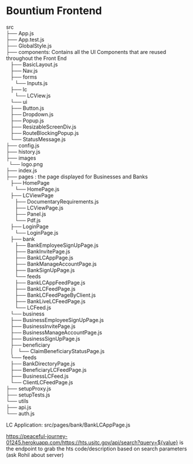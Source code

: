 # Bountium Frontend

src <br>
├── App.js <br>
├── App.test.js <br>
├── GlobalStyle.js <br>
├── components: Contains all the UI Components that are reused throughout the Front End <br>
    ├── BasicLayout.js <br>
    ├── Nav.js <br>
    ├── forms <br>
        └── Inputs.js <br>
    ├── lc <br>
        └── LCView.js <br>
    └── ui <br>
        ├── Button.js <br>
        ├── Dropdown.js <br>
        ├── Popup.js <br>
        ├── ResizableScreenDiv.js <br>
        ├── RouteBlockingPopup.js <br>
        └── StatusMessage.js <br>
├── config.js <br>
├── history.js <br>
├── images <br>
    └── logo.png <br>
├── index.js <br>
├── pages : the page displayed for Businesses and Banks<br> 
    ├── HomePage <br>
        └── HomePage.js <br>
    ├── LCViewPage <br>
        ├── DocumentaryRequirements.js <br>
        ├── LCViewPage.js <br>
        ├── Panel.js <br>
        └── Pdf.js <br>
    ├── LoginPage <br>
        └── LoginPage.js <br>
    ├── bank <br>
        ├── BankEmployeeSignUpPage.js <br>
        ├── BankInvitePage.js <br>
        ├── BankLCAppPage.js <br>
        ├── BankManageAccountPage.js <br>
        ├── BankSignUpPage.js <br> 
        └── feeds <br>
            ├── BankLCAppFeedPage.js <br>
            ├── BankLCFeedPage.js <br>
            ├── BankLCFeedPageByClient.js <br>
            ├── BankLiveLCFeedPage.js <br>
            └── LCFeed.js <br>
    └── business <br>
        ├── BusinessEmployeeSignUpPage.js <br>
        ├── BusinessInvitePage.js <br>
        ├── BusinessManageAccountPage.js <br>
        ├── BusinessSignUpPage.js <br>
        ├── beneficiary <br>
        │   └── ClaimBeneficiaryStatusPage.js <br>
        └── feeds <br>
            ├── BankDirectoryPage.js <br>
            ├── BeneficiaryLCFeedPage.js <br>
            ├── BusinessLCFeed.js <br>
            └── ClientLCFeedPage.js <br>
├── setupProxy.js <br>
├── setupTests.js <br>
└── utils <br>
    ├── api.js <br>
    └── auth.js <br>







LC Application: src/pages/bank/BankLCAppPage.js <br>

https://peaceful-journey-01245.herokuapp.com/https://hts.usitc.gov/api/search?query=${value} is the endpoint to grab the hts code/description based on search parameters (ask Rohil about server)


